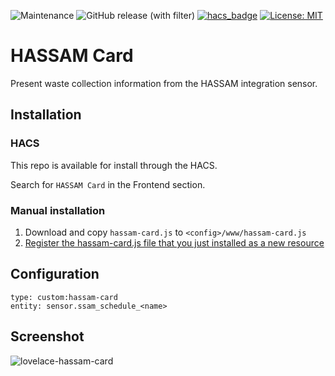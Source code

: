 ![Maintenance](https://img.shields.io/maintenance/yes/2023?color=blue)
![GitHub release (with filter)](https://img.shields.io/github/v/release/kverqus/lovelace-hassam-card?color=blue)
[![hacs_badge](https://img.shields.io/badge/HACS-Default-blue.svg)](https://github.com/hacs/integration)
[![License: MIT](https://img.shields.io/badge/License-MIT-blue.svg)](https://opensource.org/licenses/MIT)

# HASSAM Card
Present waste collection information from the HASSAM integration sensor.

## Installation
### HACS
This repo is available for install through the HACS.

Search for `HASSAM Card` in the Frontend section.

### Manual installation
1. Download and copy `hassam-card.js` to `<config>/www/hassam-card.js`
2. [Register the hassam-card.js file that you just installed as a new resource](https://developers.home-assistant.io/docs/frontend/custom-ui/registering-resources/)

## Configuration
```
type: custom:hassam-card
entity: sensor.ssam_schedule_<name>
```

## Screenshot
![lovelace-hassam-card](https://github.com/kverqus/lovelace-hassam-card/assets/59644775/f9e8d74f-9374-4085-8675-1b90209b216b)